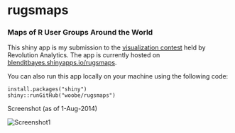 rugsmaps
========

### Maps of R User Groups Around the World


This shiny app is my submission to the [visualization contest](http://blog.revolutionanalytics.com/2014/06/contest-prizes-for-best-r-user-groups-plot.html) held by Revolution Analytics. The app is currently hosted on [blenditbayes.shinyapps.io/rugsmaps](https://blenditbayes.shinyapps.io/rugsmaps/). 

You can also run this app locally on your machine using the following code:

```
install.packages("shiny")
shiny::runGitHub("woobe/rugsmaps")
```

Screenshot (as of 1-Aug-2014)

![Screenshot1](https://raw.githubusercontent.com/woobe/rugsmaps/master/image/rugsmap_screenshot_01.png)
